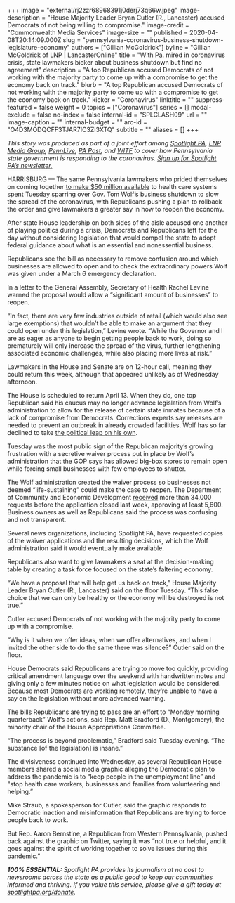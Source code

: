 +++
image = "external/rj2zzr68968391j0derj73q66w.jpeg"
image-description = "House Majority Leader Bryan Cutler (R., Lancaster) accused Democrats of not being willing to compromise."
image-credit = "Commonwealth Media Services"
image-size = ""
published = 2020-04-08T20:14:09.000Z
slug = "pennsylvania-coronavirus-business-shutdown-legislature-economy"
authors = ["Gillian McGoldrick"]
byline = "Gillian McGoldrick of LNP | LancasterOnline"
title = "With Pa. mired in coronavirus crisis, state lawmakers bicker about business shutdown but find no agreement"
description = "A top Republican accused Democrats of not working with the majority party to come up with a compromise to get the economy back on track."
blurb = "A top Republican accused Democrats of not working with the majority party to come up with a compromise to get the economy back on track."
kicker = "Coronavirus"
linktitle = ""
suppress-featured = false
weight = 0
topics = ["Coronavirus"]
series = []
modal-exclude = false
no-index = false
internal-id = "SPLCLASH09"
url = ""
image-caption = ""
internal-budget = ""
arc-id = "O4D3MODQCFF3TJAR7IC3ZI3XTQ"
subtitle = ""
aliases = []
+++

<i>This story was produced as part of a joint effort among </i><a href="https://www.spotlightpa.org/"><i>Spotlight PA</i></a><i>, </i><a href="https://lancasteronline.com/"><i>LNP Media Group</i></a><i>, </i><a href="https://www.pennlive.com/"><i>PennLive</i></a><i>, </i><a href="https://papost.org/"><i>PA Post</i></a><i>, and </i><a href="https://www.witf.org/"><i>WITF</i></a><i> to cover how Pennsylvania state government is responding to the coronavirus. </i><a href="https://www.spotlightpa.org/newsletters"><i>Sign up for Spotlight PA’s newsletter.</i></a>

HARRISBURG — The same Pennsylvania lawmakers who prided themselves on coming together <a href="https://www.spotlightpa.org/news/2020/03/pennsylvania-coronavirus-emergency-funding-fifty-million-masks-vents/">to make $50 million available</a> to health care systems spent Tuesday sparring over Gov. Tom Wolf’s business shutdown to slow the spread of the coronavirus, with Republicans pushing a plan to rollback the order and give lawmakers a greater say in how to reopen the economy.

After state House leadership on both sides of the aisle accused one another of playing politics during a crisis, Democrats and Republicans left for the day without considering legislation that would compel the state to adopt federal guidance about what is an essential and nonessential business.

Republicans see the bill as necessary to remove confusion around which businesses are allowed to open and to check the extraordinary powers Wolf was given under a March 6 emergency declaration.

In a letter to the General Assembly, Secretary of Health Rachel Levine warned the proposal would allow a “significant amount of businesses” to reopen.

“In fact, there are very few industries outside of retail (which would also see large exemptions) that wouldn’t be able to make an argument that they could open under this legislation,” Levine wrote. “While the Governor and I are as eager as anyone to begin getting people back to work, doing so prematurely will only increase the spread of the virus, further lengthening associated economic challenges, while also placing more lives at risk.”

<script src="https://www.spotlightpa.org/embed.js" async></script><div data-spl-embed-version="1" data-spl-src="https://www.spotlightpa.org/embeds/donate/"></div>


Lawmakers in the House and Senate are on 12-hour call, meaning they could return this week, although that appeared unlikely as of Wednesday afternoon.

The House is scheduled to return April 13. When they do, one top Republican said his caucus may no longer advance legislation from Wolf’s administration to allow for the release of certain state inmates because of a lack of compromise from Democrats. Corrections experts say releases are needed to prevent an outbreak in already crowded facilities. Wolf has so far declined to take <a href="https://www.spotlightpa.org/news/2020/04/pennsylvania-coronavirus-prison-releases-tom-wolf/">the political leap on his own</a>.

Tuesday was the most public sign of the Republican majority’s growing frustration with a secretive waiver process put in place by Wolf’s administration that the GOP says has allowed big-box stores to remain open while forcing small businesses with few employees to shutter.

The Wolf administration created the waiver process so businesses not deemed “life-sustaining” could make the case to reopen. The Department of Community and Economic Development <a href="https://www.spotlightpa.org/news/2020/04/pennsylvania-coronavirus-business-waivers-life-sustaining-application-close/" target="_blank">received</a> more than 34,000 requests before the application closed last week, approving at least 5,600. Business owners as well as Republicans said the process was confusing and not transparent.

Several news organizations, including Spotlight PA, have requested copies of the waiver applications and the resulting decisions, which the Wolf administration said it would eventually make available.

Republicans also want to give lawmakers a seat at the decision-making table by creating a task force focused on the state’s faltering economy.

“We have a proposal that will help get us back on track,” House Majority Leader Bryan Cutler (R., Lancaster) said on the floor Tuesday. “This false choice that we can only be healthy or the economy will be destroyed is not true.”

Cutler accused Democrats of not working with the majority party to come up with a compromise.

“Why is it when we offer ideas, when we offer alternatives, and when I invited the other side to do the same there was silence?” Cutler said on the floor.

<script src="https://www.spotlightpa.org/embed.js" async></script><div data-spl-embed-version="1" data-spl-src="https://www.spotlightpa.org/embeds/newsletter/"></div>


House Democrats said Republicans are trying to move too quickly, providing critical amendment language over the weekend with handwritten notes and giving only a few minutes notice on what legislation would be considered. Because most Democrats are working remotely, they’re unable to have a say on the legislation without more advanced warning.

The bills Republicans are trying to pass are an effort to “Monday morning quarterback” Wolf’s actions, said Rep. Matt Bradford (D., Montgomery), the minority chair of the House Appropriations Committee.

“The process is beyond problematic,” Bradford said Tuesday evening. “The substance [of the legislation] is insane.”

The divisiveness continued into Wednesday, as several Republican House members shared a social media graphic alleging the Democratic plan to address the pandemic is to “keep people in the unemployment line” and "stop health care workers, businesses and families from volunteering and helping.”

Mike Straub, a spokesperson for Cutler, said the graphic responds to Democratic inaction and misinformation that Republicans are trying to force people back to work.

But Rep. Aaron Bernstine, a Republican from Western Pennsylvania, pushed back against the graphic on Twitter, saying it was “not true or helpful, and it goes against the spirit of working together to solve issues during this pandemic.”

<i><b>100% ESSENTIAL: </b></i><i>Spotlight PA provides its journalism at no cost to newsrooms across the state as a public good to keep our communities informed and thriving. If you value this service, please give a gift today at </i><a href="https://www.spotlightpa.org/donate"><i>spotlightpa.org/donate</i></a><i>.</i>

<script src="https://www.spotlightpa.org/embed.js" async></script><div data-spl-embed-version="1" data-spl-src="https://www.spotlightpa.org/embeds/tips/?tip_text=Do%20you%20have%20a%20tip%20about%20%3Cb%3Ehow%20Pa.'s%20government%20is%20responding%20to%20the%20coronavirus%3C%2Fb%3E%3F%20Tell%20us."></div>
